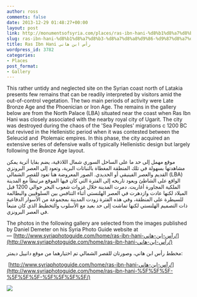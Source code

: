 ```yaml
---
author: ross
comments: false
date: 2013-12-29 01:48:27+00:00
layout: post
link: http://monumentsofsyria.com/places/ras-ibn-hani-%d8%b1%d8%a7%d8%b3-%d8%a7%d8%a8%d9%86-%d9%87%d8%a7%d9%86%d8%a6/
slug: ras-ibn-hani-%d8%b1%d8%a7%d8%b3-%d8%a7%d8%a8%d9%86-%d9%87%d8%a7%d9%86%d8%a6
title: Ras Ibn Hani رأس ابن هاني
wordpress_id: 3782
categories:
- Places
post_format:
- Gallery
---
```


This rather untidy and neglected site on the Syrian coast north of Latakia presents few remains that can be readily interpreted by visitors amid the out-of-control vegetation. The two main periods of activity were Late Bronze Age and the Phoenician or Iron Age. The remains in the gallery below are from the North Palace (LBA) situated near the coast when Ras Ibn Hani was closely associated with the nearby royal city of Ugarit. The city was destroyed during the chaos of the 'Sea Peoples' migrations c 1200 BC but revived in the Hellenistic period when it was contested between the Seleucid and  Ptolemaic empires. In this phase, the city acquired an extensive series of defensive walls of typically Hellenistic design but largely following the Bronze Age layout.


موقع مهمل إلى حد ما على الساحل السوري شمال اللاذقية، يضم بقايا أثرية يمكن مشاهدتها بسهولة في تلك المنطقة المغطاة بالنباتات البرية، وتعود إلى العصر البرونزي القديم والعصر الفينيقي أو الحديدي. الصور المعروضة هنا تعود للقصر الشمالي (LBA) الواقع على الشاطئ ويعود تاريخه إلى الفترة التي كان فيها الموقع مرتبطاً مع المدينة الملكية المجاورة أغاريت. دمرت المدينة خلال غزوات شعوب البحر حوالي 1200 قبل الميلاد لكنها عادت وازدهرت في العصر الهلنستي أثناء التنافس بين السلوقيين والبطالمة للسيطرة على المنطقة، وفي هذه الفترة زودت المدينة بمجموعة من الأسوار الدفاعية ذات التصميم الهلنستي لكنها تماشت إلى حد بعيد مع الأسلوب والتخطيط الذي كان متبعاً في العصر البرونزي.


The photos in the following gallery are selected from the images published by Daniel Demeter on his Syria Photo Guide website at — [http://www.syriaphotoguide.com/home/ras-ibn-hani-رآس-ابن-هاني/](http://www.syriaphotoguide.com/home/ras-ibn-hani-رآس-ابن-هاني/)


مخطط رأس ابن هاني، وصورتان للقصر الشمالي تم اختيارهما من موقع دانييل ديمتر:




 [http://www.syriaphotoguide.com/home/ras-ibn-hani-رآس-ابن-هاني/](http://www.syriaphotoguide.com/home/ras-ibn-hani-%5F%5F%5F-%5F%5F%5F-%5F%5F%5F%5F/)


![](http://monumentsofsyria.com/nextgen-attach_to_post/preview/id--4709)
